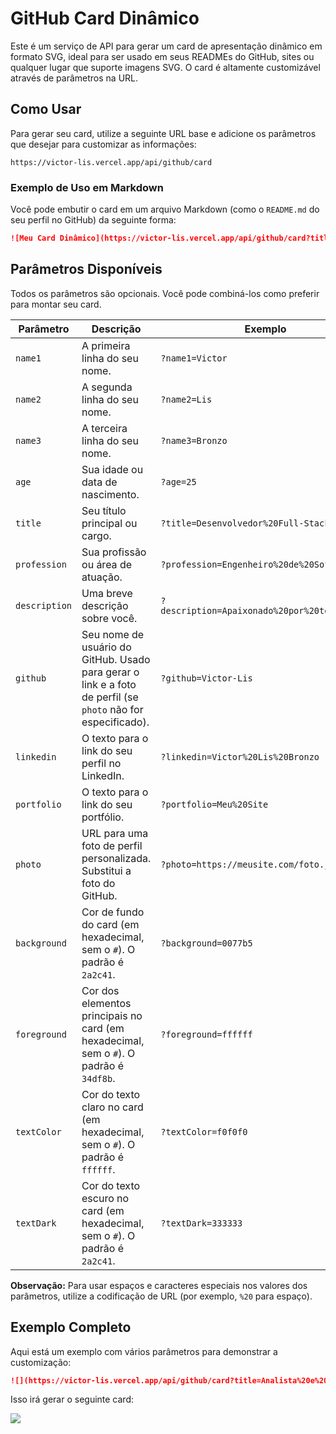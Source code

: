 # GitHub Card Dinâmico

Este é um serviço de API para gerar um card de apresentação dinâmico em formato SVG, ideal para ser usado em seus READMEs do GitHub, sites ou qualquer lugar que suporte imagens SVG. O card é altamente customizável através de parâmetros na URL.

## Como Usar

Para gerar seu card, utilize a seguinte URL base e adicione os parâmetros que desejar para customizar as informações:

```
https://victor-lis.vercel.app/api/github/card
```

### Exemplo de Uso em Markdown

Você pode embutir o card em um arquivo Markdown (como o `README.md` do seu perfil no GitHub) da seguinte forma:

```markdown
![Meu Card Dinâmico](https://victor-lis.vercel.app/api/github/card?title=Analista%20e%20Desenvolvedor%20de%20Sistemas&profession=Full%20Stack%20Developer&description=Apaixonado%20por%20soluções%20criativas!&github=Victor-Lis&name1=Victor&name2=Lis&name3=Bronzo&age=18%20anos&linkedin=victor-lis-bronzo&portfolio=https://victor-lis.vercel.app)
```

## Parâmetros Disponíveis

Todos os parâmetros são opcionais. Você pode combiná-los como preferir para montar seu card.

| Parâmetro     | Descrição                                                                                                 | Exemplo                                           |
|---------------|-----------------------------------------------------------------------------------------------------------|---------------------------------------------------|
| `name1`       | A primeira linha do seu nome.                                                                             | `?name1=Victor`                                   |
| `name2`       | A segunda linha do seu nome.                                                                              | `?name2=Lis`                                      |
| `name3`       | A terceira linha do seu nome.                                                                             | `?name3=Bronzo`                                   |
| `age`         | Sua idade ou data de nascimento.                                                                          | `?age=25`                                         |
| `title`       | Seu título principal ou cargo.                                                                            | `?title=Desenvolvedor%20Full-Stack`               |
| `profession`  | Sua profissão ou área de atuação.                                                                         | `?profession=Engenheiro%20de%20Software`          |
| `description` | Uma breve descrição sobre você.                                                                           | `?description=Apaixonado%20por%20tecnologia`      |
| `github`      | Seu nome de usuário do GitHub. Usado para gerar o link e a foto de perfil (se `photo` não for especificado). | `?github=Victor-Lis`                              |
| `linkedin`    | O texto para o link do seu perfil no LinkedIn.                                                            | `?linkedin=Victor%20Lis%20Bronzo`                 |
| `portfolio`   | O texto para o link do seu portfólio.                                                                     | `?portfolio=Meu%20Site`                           |
| `photo`       | URL para uma foto de perfil personalizada. Substitui a foto do GitHub.                                    | `?photo=https://meusite.com/foto.jpg`             |
| `background`  | Cor de fundo do card (em hexadecimal, sem o `#`). O padrão é `2a2c41`.                                    | `?background=0077b5`                              |
| `foreground`  | Cor dos elementos principais no card (em hexadecimal, sem o `#`). O padrão é `34df8b`.                    | `?foreground=ffffff`                              |
| `textColor`   | Cor do texto claro no card (em hexadecimal, sem o `#`). O padrão é `ffffff`.                             | `?textColor=f0f0f0`                               |
| `textDark`    | Cor do texto escuro no card (em hexadecimal, sem o `#`). O padrão é `2a2c41`.                            | `?textDark=333333`                                |

**Observação:** Para usar espaços e caracteres especiais nos valores dos parâmetros, utilize a codificação de URL (por exemplo, `%20` para espaço).

## Exemplo Completo

Aqui está um exemplo com vários parâmetros para demonstrar a customização:

```markdown
![](https://victor-lis.vercel.app/api/github/card?title=Analista%20e%20Desenvolvedor%20de%20Sistemas&profession=Full%20Stack%20Developer&description=Apaixonado%20por%20soluções%20criativas!&github=Victor-Lis&name1=Victor&name2=Lis&name3=Bronzo&age=18%20anos&linkedin=victor-lis-bronzo&portfolio=https://victor-lis.vercel.app&background=8e44ad&foreground=ecf0f1&textColor=ffffff&textDark=2c3e50)
```

Isso irá gerar o seguinte card:

![](https://victor-lis.vercel.app/api/github/card?title=Analista%20e%20Desenvolvedor%20de%20Sistemas&profession=Full%20Stack%20Developer&description=Apaixonado%20por%20soluções%20criativas!&github=Victor-Lis&name1=Victor&name2=Lis&name3=Bronzo&age=18%20anos&linkedin=victor-lis-bronzo&portfolio=https://victor-lis.vercel.app&background=8e44ad&foreground=ecf0f1&textColor=ffffff&textDark=2c3e50)
